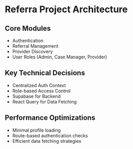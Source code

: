 
# Referra Project Architecture

## Core Modules
- Authentication
- Referral Management
- Provider Discovery
- User Roles (Admin, Case Manager, Provider)

## Key Technical Decisions
- Centralized Auth Context
- Role-based Access Control
- Supabase for Backend
- React Query for Data Fetching

## Performance Optimizations
- Minimal profile loading
- Route-based authentication checks
- Efficient data fetching strategies
